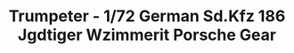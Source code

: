 ---
layout: product
title: "Trumpeter - 1/72 German Sd.Kfz 186 Jgdtiger Wzimmerit Porsche Gear"
price: "1700" 
desc: "N/A"
img_path: "/assets/img/TRU07294.webp"
brand: "N/A"
available: false
special_offer: false
new: false
soon: false
cat: "010000"
subcat: "013400"
subsubcat: "0N/A"
sifra: "TRU07294"
popular: false
spec: false
---